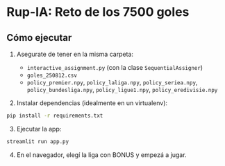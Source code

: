 
# Rup-IA: Reto de los 7500 goles

## Cómo ejecutar
1) Asegurate de tener en la misma carpeta:
   - `interactive_assignment.py` (con la clase `SequentialAssigner`)
   - `goles_250812.csv`
   - `policy_premier.npy`, `policy_laliga.npy`, `policy_seriea.npy`, `policy_bundesliga.npy`, `policy_ligue1.npy`, `policy_eredivisie.npy`

2) Instalar dependencias (idealmente en un virtualenv):
```bash
pip install -r requirements.txt
```

3) Ejecutar la app:
```bash
streamlit run app.py
```

4) En el navegador, elegí la liga con BONUS y empezá a jugar.
